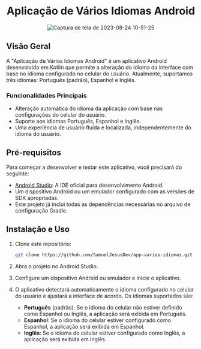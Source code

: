 <h1 align="center">Aplicação de Vários Idiomas Android</h1>

<p align="center">
  <img src="https://github.com/SamuelJesusDev/app-varios-idiomas/assets/67060353/aeeff20c-2041-4620-97f8-2d993e9fc467" alt="Captura de tela de 2023-08-24 10-51-25">
</p>

## Visão Geral

A "Aplicação de Vários Idiomas Android" é um aplicativo Android desenvolvido em Kotlin que permite a alteração do idioma da interface com base no idioma configurado no celular do usuário. Atualmente, suportamos três idiomas: Português (padrão), Espanhol e Inglês.

### Funcionalidades Principais

- Alteração automática do idioma da aplicação com base nas configurações do celular do usuário.
- Suporte aos idiomas Português, Espanhol e Inglês.
- Uma experiência de usuário fluida e localizada, independentemente do idioma do usuário.


## Pré-requisitos

Para começar a desenvolver e testar este aplicativo, você precisará do seguinte:

- [Android Studio](https://developer.android.com/studio): A IDE oficial para desenvolvimento Android.
- Um dispositivo Android ou um emulador configurado com as versões de SDK apropriadas.
- Este projeto já inclui todas as dependências necessárias no arquivo de configuração Gradle.

## Instalação e Uso

1. Clone este repositório:

   ```bash
   git clone https://github.com/SamuelJesusDev/app-varios-idiomas.git

2. Abra o projeto no Android Studio.

3. Configure um dispositivo Android ou emulador e inicie o aplicativo.

4. O aplicativo detectará automaticamente o idioma configurado no celular do usuário e ajustará a interface de acordo. Os idiomas suportados são:

   - **Português** (padrão): Se o idioma do celular não estiver definido como Espanhol ou Inglês, a aplicação será exibida em Português.
   - **Espanhol**: Se o idioma do celular estiver configurado como Espanhol, a aplicação será exibida em Espanhol.
   - **Inglês**: Se o idioma do celular estiver configurado como Inglês, a aplicação será exibida em Inglês.

